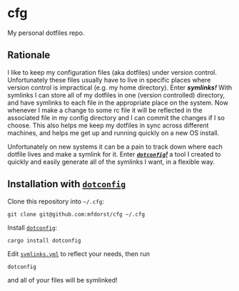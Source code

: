 # cfg

My personal dotfiles repo.

## Rationale

I like to keep my configuration files (aka dotfiles) under version control. Unfortunately these
files usually have to live in specific places where version control is impractical (e.g. my home
directory). Enter ***symlinks!*** With symlinks I can store all of my dotfiles in one (version
controlled) directory, and have symlinks to each file in the appropriate place on the system. Now
whenever I make a change to some rc file it will be reflected in the associated file in my config
directory and I can commit the changes if I so choose. This also helps me keep my dotfiles in sync
across different machines, and helps me get up and running quickly on a new OS install.

Unfortunately on new systems it can be a pain to track down where each dotfile lives and make a
symlink for it. Enter [***`dotconfig`!***][`dotconfig`] a
tool I created to quickly and easily generate all of the symlinks I want, in a flexible way.

## Installation with [`dotconfig`]

Clone this repository into `~/.cfg`:
```
git clone git@github.com:mfdorst/cfg ~/.cfg
```

Install [`dotconfig`]:
```
cargo install dotconfig
```

Edit [`symlinks.yml`] to reflect your needs, then run
```
dotconfig
```
and all of your files will be symlinked!


[`dotconfig`]: https://github.com/mfdorst/dotconfig
[`symlinks.yml`]: https://github.com/mfdorst/cfg/blob/master/symlinks.yml
